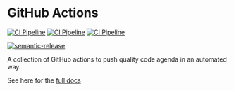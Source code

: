 # GitHub Actions

[![CI Pipeline](https://github.com/dogmatic69/actions/workflows/Docker%20related%20CI/badge.svg)](https://github.com/dogmatic69/awesome-project)
[![CI Pipeline](https://github.com/dogmatic69/actions/workflows/General%20File%20related%20CI/badge.svg)](https://github.com/dogmatic69/awesome-project)
[![CI Pipeline](https://github.com/dogmatic69/actions/workflows/Git%20related%20CI/badge.svg)](https://github.com/dogmatic69/awesome-project)

[![semantic-release](https://img.shields.io/badge/%20%20%F0%9F%93%A6%F0%9F%9A%80-semantic--release-e10079.svg)](https://github.com/semantic-release/semantic-release)


A collection of GitHub actions to push quality code agenda in an automated way.

See here for the [full docs](https://dogmatic69.github.io/actions/)
